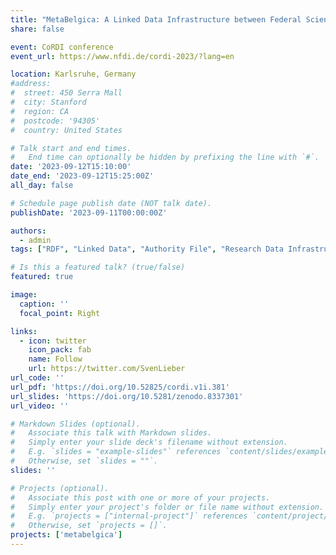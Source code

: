 ```yaml
---
title: "MetaBelgica: A Linked Data Infrastructure between Federal Scientific Institutes in Belgium"
share: false

event: CoRDI conference
event_url: https://www.nfdi.de/cordi-2023/?lang=en

location: Karlsruhe, Germany
#address:
#  street: 450 Serra Mall
#  city: Stanford
#  region: CA
#  postcode: '94305'
#  country: United States

# Talk start and end times.
#   End time can optionally be hidden by prefixing the line with `#`.
date: '2023-09-12T15:10:00'
date_end: '2023-09-12T15:25:00Z'
all_day: false

# Schedule page publish date (NOT talk date).
publishDate: '2023-09-11T00:00:00Z'

authors:
  - admin
tags: ["RDF", "Linked Data", "Authority File", "Research Data Infrastructure", "Karlsruhe", "CoRDI", "GLAM"]

# Is this a featured talk? (true/false)
featured: true

image:
  caption: ''
  focal_point: Right

links:
  - icon: twitter
    icon_pack: fab
    name: Follow
    url: https://twitter.com/SvenLieber
url_code: ''
url_pdf: 'https://doi.org/10.52825/cordi.v1i.381'
url_slides: 'https://doi.org/10.5281/zenodo.8337301'
url_video: ''

# Markdown Slides (optional).
#   Associate this talk with Markdown slides.
#   Simply enter your slide deck's filename without extension.
#   E.g. `slides = "example-slides"` references `content/slides/example-slides.md`.
#   Otherwise, set `slides = ""`.
slides: ''

# Projects (optional).
#   Associate this post with one or more of your projects.
#   Simply enter your project's folder or file name without extension.
#   E.g. `projects = ["internal-project"]` references `content/project/deep-learning/index.md`.
#   Otherwise, set `projects = []`.
projects: ['metabelgica']
---
```


